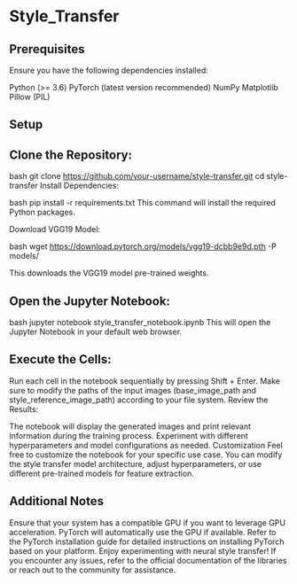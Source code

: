# Style_Transfer
## Prerequisites
Ensure you have the following dependencies installed:

Python (>= 3.6)
PyTorch (latest version recommended)
NumPy
Matplotlib
Pillow (PIL)

## Setup
## Clone the Repository:

bash
git clone https://github.com/your-username/style-transfer.git
cd style-transfer
Install Dependencies:

bash
pip install -r requirements.txt
This command will install the required Python packages.

Download VGG19 Model:

bash
wget https://download.pytorch.org/models/vgg19-dcbb9e9d.pth -P models/

This downloads the VGG19 model pre-trained weights.


## Open the Jupyter Notebook:

bash
jupyter notebook style_transfer_notebook.ipynb
This will open the Jupyter Notebook in your default web browser.

## Execute the Cells:

Run each cell in the notebook sequentially by pressing Shift + Enter.
Make sure to modify the paths of the input images (base_image_path and style_reference_image_path) according to your file system.
Review the Results:

The notebook will display the generated images and print relevant information during the training process.
Experiment with different hyperparameters and model configurations as needed.
Customization
Feel free to customize the notebook for your specific use case. You can modify the style transfer model architecture, adjust hyperparameters, or use different pre-trained models for feature extraction.

## Additional Notes
Ensure that your system has a compatible GPU if you want to leverage GPU acceleration. PyTorch will automatically use the GPU if available.
Refer to the PyTorch installation guide for detailed instructions on installing PyTorch based on your platform.
Enjoy experimenting with neural style transfer! If you encounter any issues, refer to the official documentation of the libraries or reach out to the community for assistance.
